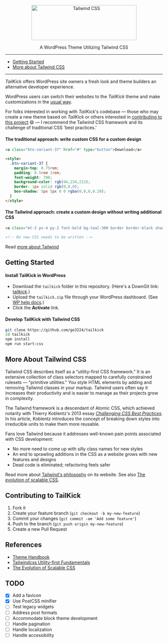 <p align="center">
  <a href="https://tailwindcss.com" target="_blank">
    <picture>
      <source media="(prefers-color-scheme: dark)" srcset="https://user-images.githubusercontent.com/75739874/210090629-6116d0c8-b268-4121-a142-fe59239bf7d5.svg">
      <source media="(prefers-color-scheme: light)" srcset="https://user-images.githubusercontent.com/75739874/210090704-4c1f4254-48a3-4d0d-bcb8-936ca35d1082.svg">
      <img alt="Tailwind CSS" src="https://user-images.githubusercontent.com/75739874/210015003-1e8611fb-fbbf-4a23-882d-bec14825ee09.svg" width="336" height="112" style="max-width: 100%;">
    </picture>
  </a>
</p>

<p align="center">A WordPress Theme Utilizing Tailwind CSS</p>

------

- [Getting Started](#getting-started)
- [More about Tailwind CSS](#more-about-tailwind)

------

*TailKick* offers WordPress site owners a fresh look and theme builders an alternative developer experience.

WordPress users can switch their websites to the *TailKick* theme and make customizations in the [usual way](#gs-site-owners).

For folks interested in working with *TailKick*'s codebase — those who may create a new theme based on *TailKick* or others interested in [contributing to this project](#contributing) :smile: — I recommend the Tailwind CSS framework and its challenge of traditional CSS 'best practices.'

#### The traditional approach: write custom CSS for a custom design

```html
<a class="btn-variant-37" href="#" type="button">Download</a>

<style>
  .btn-variant-37 {
    margin-top: 0.75rem;
    padding: 0.5rem 1rem;
    font-weight: 700;
    background-color: rgb(94,234,212);
    border: 1px solid rgb(0,0,0);
    box-shadow: 5px 5px 0 0 rgba(0,0,0,0.20);
  }
</style>
```

#### The Tailwind approach: create a custom design without writing additional CSS

```html
<a class="mt-3 px-4 py-2 font-bold bg-teal-300 border border-black shadow-[5px_5px_0_0_rgba(0,0,0,0.20)]" href="#" type="button">Download</a>

<!-- No new CSS needs to be written -->
```

Read [more about Tailwind](#more-about-tailwind)

## <a name="getting-started"></a> Getting Started 

#### <a name="gs-site-owners"></a>Install TailKick in WordPress

- Download the `tailkick` folder in this repository. (Here's a DownGit link: [tailkick](https://downgit.github.io/#/home?url=https://github.com/ge3224/tailkick/tree/main/tailkick).) 
- Upload the `tailkick.zip` file through your WordPress dashboard. (See [WP help docs](https://wordpress.org/support/article/appearance-themes-screen/#using-the-upload-method).)
- Click the **Activate** link.

#### <a name="gs-theme-developers"></a>Develop TailKick with Tailwind CSS

```bash
git clone https://github.com/ge3224/tailkick
cd tailkick
npm install
npm run start:css
```

## <a name="more-about-tailwind"></a>More About Tailwind CSS

Tailwind CSS describes itself as a "utility-first CSS framework." It is an extensive collection of class selectors mapped to carefully constrained rulesets — "primitive utilities." You style HTML elements by adding and removing Tailwind classes in your markup. Tailwind users often say it increases their productivity and is easier to manage as their projects grow in complexity.

The Tailwind framework is a descendant of Atomic CSS, which achieved notarity with Thierry Koblentz's 2013 essay [*Challenging CSS Best Practices*](https://www.smashingmagazine.com/2013/10/challenging-css-best-practices-atomic-approach/). In his article, Koblentz introduces the concept of breaking down styles into irreducible units to make them more reusable.

Fans love Tailwind because it addresses well-known pain points associated with CSS development:

- No more need to come up with silly class names for new styles
- An end to sprawling additions in the CSS as a website grows with new features and designs
- Dead code is eliminated; refactoring feels safer

Read more about [Tailwind's philosophy](https://tailwindcss.com/docs/utility-first) on its website. See also [The evolution of scalable CSS](https://frontendmastery.com/posts/the-evolution-of-scalable-css/).

## <a name="contributing"></a>Contributing to TailKick

1. Fork it
2. Create your feature branch (`git checkout -b my-new-feature`)
3. Commit your changes (`git commit -am 'Add some feature'`)
4. Push to the branch (`git push origin my-new-feature`)
5. Create a new Pull Request

## <a name="references"></a>References

- [Theme Handbook](https://developer.wordpress.org/themes/)
- [Tailwindcss Utility-first Fundamentals](https://tailwindcss.com/docs/utility-first)
- [The Evolution of Scalable CSS](https://frontendmastery.com/posts/the-evolution-of-scalable-css/)

## TODO

- [x] Add a favicon 
- [x] Use PostCSS minifier
- [ ] Test legacy widgets
- [ ] Address post formats
- [ ] Accommodate block theme development
- [ ] Handle pagination
- [ ] Handle localization
- [ ] Handle accessibility
